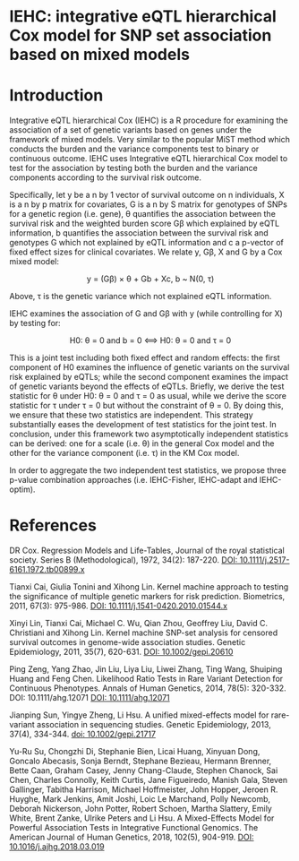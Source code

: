 # IEHC: integrative eQTL hierarchical Cox model for SNP set association based on mixed models
# Introduction
Integrative eQTL hierarchical Cox (IEHC) is a R procedure for examining the association of a set of genetic variants based on genes under the framework of mixed models. Very similar to the popular MiST method which conducts the burden and the variance components test to binary or continuous outcome. IEHC uses Integrative eQTL hierarchical Cox model to test for the association by testing both the burden and the variance components according to the survival risk outcome. 

Specifically, let y be a n by 1 vector of survival outcome on n individuals, X is a n by p matrix for covariates, G is a n by S matrix for genotypes of SNPs for a genetic region (i.e. gene), θ quantifies the association between the survival risk and the weighted burden score Gβ which explained by eQTL information, b quantifies the association between the survival risk and genotypes G which not explained by eQTL information and c a p-vector of fixed effect sizes for clinical covariates. We relate y, Gβ, X and G by a Cox mixed model:
<p align="center">
y = (Gβ) × θ + Gb + Xc, b ~ N(0, τ)
</p>
Above, τ is the genetic variance which not explained eQTL information.

IEHC examines the association of G and Gβ with y (while controlling for X) by testing for:
<p align="center">
H0: θ = 0 and b = 0 <==> H0: θ = 0 and τ = 0
</p>
This is a joint test including both fixed effect and random effects: the first component of H0 examines the influence of genetic variants on the survival risk explained by eQTLs; while the second component examines the impact of genetic variants beyond the effects of eQTLs. Briefly, we derive the test statistic for θ under H0: θ = 0 and τ = 0 as usual, while we derive the score statistic for τ under τ = 0 but without the constraint of θ = 0. By doing this, we ensure that these two statistics are independent. This strategy substantially eases the development of test statistics for the joint test. In conclusion, under this framework two asymptotically independent statistics can be derived: one for a scale (i.e. θ) in the general Cox model and the other for the variance component (i.e. τ) in the KM Cox model.

In order to aggregate the two independent test statistics, we propose three p-value combination approaches (i.e. IEHC-Fisher, IEHC-adapt and IEHC-optim).

# References
DR Cox. Regression Models and Life-Tables, Journal of the royal statistical society. Series B (Methodological), 1972, 34(2): 187-220. [DOI: 10.1111/j.2517-6161.1972.tb00899.x](https://rss.onlinelibrary.wiley.com/doi/abs/10.1111/j.2517-6161.1972.tb00899.x)

Tianxi Cai, Giulia Tonini and Xihong Lin. Kernel machine approach to testing the significance of multiple genetic markers for risk prediction. Biometrics, 2011, 67(3): 975-986. [DOI: 10.1111/j.1541-0420.2010.01544.x](https://onlinelibrary.wiley.com/doi/abs/10.1111/j.1541-0420.2010.01544.x)

Xinyi Lin, Tianxi Cai, Michael C. Wu, Qian Zhou, Geoffrey Liu, David C. Christiani and Xihong Lin. Kernel machine SNP-set analysis for censored survival outcomes in genome-wide association studies. Genetic Epidemiology, 2011, 35(7), 620-631. [DOI: 10.1002/gepi.20610](https://onlinelibrary.wiley.com/doi/abs/10.1002/gepi.20610)

Ping Zeng, Yang Zhao, Jin Liu, Liya Liu, Liwei Zhang, Ting Wang, Shuiping Huang and Feng Chen. Likelihood Ratio Tests in Rare Variant Detection for Continuous Phenotypes. Annals of Human Genetics, 2014, 78(5): 320-332. DOI: 10.1111/ahg.12071 [DOI: 10.1111/ahg.12071](https://onlinelibrary.wiley.com/doi/abs/10.1111/ahg.12071)

Jianping Sun, Yingye Zheng, Li Hsu. A unified mixed-effects model for rare-variant association in sequencing studies. Genetic Epidemiology, 2013, 37(4), 334-344. [doi: 10.1002/gepi.21717](https://onlinelibrary.wiley.com/doi/abs/10.1002/gepi.21717)

Yu-Ru Su, Chongzhi Di, Stephanie Bien, Licai Huang, Xinyuan Dong, Goncalo Abecasis, Sonja Berndt, Stephane Bezieau, Hermann Brenner, Bette Caan, Graham Casey, Jenny Chang-Claude, Stephen Chanock, Sai Chen, Charles Connolly, Keith Curtis, Jane Figueiredo, Manish Gala, Steven Gallinger, Tabitha Harrison, Michael Hoffmeister, John Hopper, Jeroen R. Huyghe, Mark Jenkins, Amit Joshi, Loic Le Marchand, Polly Newcomb, Deborah Nickerson, John Potter, Robert Schoen, Martha Slattery, Emily White, Brent Zanke, Ulrike Peters and Li Hsu. A Mixed-Effects Model for Powerful Association Tests in Integrative Functional Genomics. The American Journal of Human Genetics, 2018, 102(5), 904-919. [DOI: 10.1016/j.ajhg.2018.03.019](https://www.sciencedirect.com/science/article/pii/S0002929718301083)
